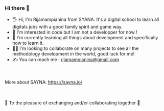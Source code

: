 ### Hi there 👋

- 🖐 Hi, I'm Rijamampianina from SYANA. It's a digital school to learn all digitals jobs with a good family spirit and game way.
- 👀 I'm interested in code but I am not a developper for now !
- 🧠 I'm currently learning all things about development and specifically how to learn it.
- 👨‍💻 I'm looking to collaborate on many projects to see all the methodology development in the world, good luck for me!
- ✍ You can reach me : rijamampianina@gmail.com

<br><br>
More about SAYNA: https://sayna.io/<br>
<br><br>

🤝 To the pleasure of exchanging and/or collaborating together 🤝


